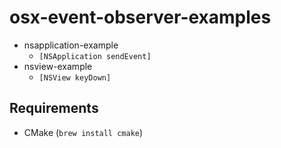 # osx-event-observer-examples

- nsapplication-example
  - `[NSApplication sendEvent]`
- nsview-example
  - `[NSView keyDown]`

## Requirements

- CMake (`brew install cmake`)
